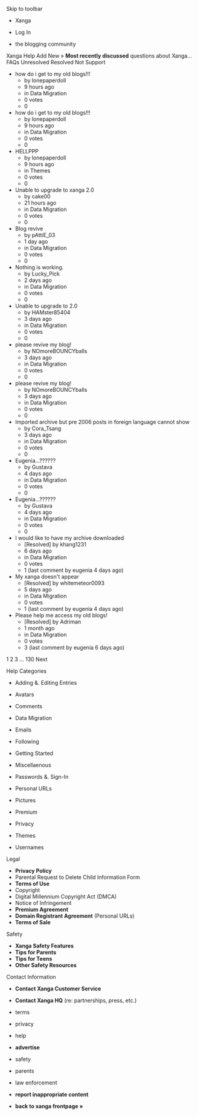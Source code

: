 Skip to toolbar

*   Xanga

*   Log In

*   the blogging community

Xanga Help Add New » **Most recently discussed** questions about Xanga… FAQs Unresolved Resolved Not Support

*   how do i get to my old blogs!!!
    *   by lonepaperdoll
    *   9 hours ago
    *   in Data Migration
    *   0 votes
    *   0
*   how do i get to my old blogs!!!
    *   by lonepaperdoll
    *   9 hours ago
    *   in Data Migration
    *   0 votes
    *   0
*   HELLPPP
    *   by lonepaperdoll
    *   9 hours ago
    *   in Themes
    *   0 votes
    *   0
*   Unable to upgrade to xanga 2.0
    *   by cake00
    *   21 hours ago
    *   in Data Migration
    *   0 votes
    *   0
*   Blog revive
    *   by pAttiE\_03
    *   1 day ago
    *   in Data Migration
    *   0 votes
    *   0
*   Nothing is working.
    *   by Lucky\_Pick
    *   2 days ago
    *   in Data Migration
    *   0 votes
    *   0
*   Unable to upgrade to 2.0
    *   by HAMster85404
    *   3 days ago
    *   in Data Migration
    *   0 votes
    *   0
*   please revive my blog!
    *   by NOmoreBOUNCYballs
    *   3 days ago
    *   in Data Migration
    *   0 votes
    *   0
*   please revive my blog!
    *   by NOmoreBOUNCYballs
    *   3 days ago
    *   in Data Migration
    *   0 votes
    *   0
*   Imported archive but pre 2006 posts in foreign language cannot show
    *   by Cora\_Tsang
    *   3 days ago
    *   in Data Migration
    *   0 votes
    *   0
*   Eugenia...??????
    *   by Gustava
    *   4 days ago
    *   in Data Migration
    *   0 votes
    *   0
*   Eugenia...??????
    *   by Gustava
    *   4 days ago
    *   in Data Migration
    *   0 votes
    *   0
*   I would like to have my archive downloaded
    *   \[Resolved\] by khang1231
    *   6 days ago
    *   in Data Migration
    *   0 votes
    *   1 (last comment by eugenia 4 days ago)
*   My xanga doesn't appear
    *   \[Resolved\] by whitemeteor0093
    *   5 days ago
    *   in Data Migration
    *   0 votes
    *   1 (last comment by eugenia 4 days ago)
*   Please help me access my old blogs!
    *   \[Resolved\] by Adriman
    *   1 month ago
    *   in Data Migration
    *   0 votes
    *   3 (last comment by eugenia 6 days ago)

1 2 3 ... 130 Next

Help Categories

*   Adding &. Editing Entries
*   Avatars
*   Comments
*   Data Migration
*   Emails
*   Following
*   Getting Started
*   Miscellaenous

*   Passwords &. Sign-In
*   Personal URLs
*   Pictures
*   Premium
*   Privacy
*   Themes
*   Usernames

Legal

*   **Privacy Policy**
*   Parental Request to Delete Child Information Form
*   **Terms of Use**
*   Copyright
*   Digital Millennium Copyright Act (DMCA)
*   Notice of Infringement
*   **Premium Agreement**
*   **Domain Registrant Agreement** (Personal URLs)
*   **Terms of Sale**

Safety

*   **Xanga Safety Features**
*   **Tips for Parents**
*   **Tips for Teens**
*   **Other Safety Resources**

Contact Information

*   **Contact Xanga Customer Service**
*   **Contact Xanga HQ** (re: partnerships, press, etc.)

*   terms
*   privacy
*   help
*   **advertise**

*   safety
*   parents
*   law enforcement
*   **report inappropriate content**

*   **back to xanga frontpage »**
